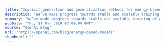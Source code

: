 ```yaml
---
title: "Implicit generation and generalization methods for energy-based models"
description: "We’ve made progress towards stable and scalable training of energy-based models (EBMs) resulting in better sample quality and generalization ability than existing models. Generation in EBMs spends more compute to continually refine its answers and doing so can generate samples competitive with GANs at low temperatures, while also having mode coverage guarantees of likelihood-based models. We hope these findings stimulate further research into this promising class of models."
summary: "We’ve made progress towards stable and scalable training of energy-based models (EBMs) resulting in better sample quality and generalization ability than existing models. Generation in EBMs spends more compute to continually refine its answers and doing so can generate samples competitive with GANs at low temperatures, while also having mode coverage guarantees of likelihood-based models. We hope these findings stimulate further research into this promising class of models."
pubDate: "Thu, 21 Mar 2019 07:00:00 GMT"
source: "OpenAI Blog"
url: "https://openai.com/blog/energy-based-models"
thumbnail: ""
---
```



